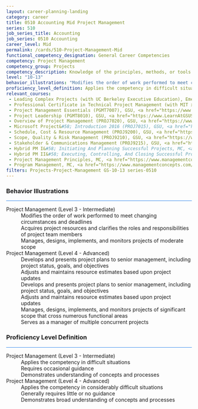 ```yaml
---
layout: career-planning-landing
category: career
title: 0510 Accounting Mid Project Management
series: 510
job_series_title: Accounting
job_series: 0510 Accounting
career_level: Mid
permalink: /cards/510-Project-Management-Mid
functional_competency_designation: General Career Competencies
competency: Project Management
competency_group: Projects
competency_description: Knowledge of the principles, methods, or tools for developing, scheduling, coordinating, and managing projects and resources, including monitoring and inspecting costs, work, and performance.
level: "10-13"
behavior_illustrations: "Modifies the order of work performed to meet changing circumstances and deadlines ? Acquires project resources and clarifies the roles and responsibilities of project team members ? Manages, designs, implements, and monitors projects of moderate scope ? Develops and presents project plans to senior management, including project status, goals, and objectives ? Adjusts and maintains resource estimates based upon project updates ? Develops and presents project plans to senior management, including project status, goals, and objectives ? Adjusts and maintains resource estimates based upon project updates ? Manages, designs, implements, and monitors projects of significant scope that cross numerous functional areas ? Serves as a manager of multiple concurrent projects "
proficiency_level_definition: Applies the competency in difficult situations ? Requires occasional guidance ? Demonstrates understanding of concepts and processes ? Applies the competency in considerably difficult situations ? Generally requires little or no guidance ? Demonstrates broad understanding of concepts and processes
relevant_courses: 
 - Leading Complex Projects (with UC Berkeley Executive Education), Emeritus, <a href="https://em-executive.berkeley.edu/leading-complex-projects/enterprise/?b2c_form=true&utm_campaign=gsa&utm_source=b2b">https://em-executive.berkeley.edu/leading-complex-projects/enterprise/?b2c_form=true&utm_campaign=gsa&utm_source=b2b</a>
 - Professional Certificate in Technical Project Management (with MIT xPro), Emeritus, <a href="https://executive-ed.mit.edu/applied-business-analytics/index/enterprise/?b2c_form=true&utm_campaign=gsa&utm_source=b2b">https://executive-ed.mit.edu/applied-business-analytics/index/enterprise/?b2c_form=true&utm_campaign=gsa&utm_source=b2b</a>
 - Project Management Essentials (PGMT7007), GSU, <a href="https://www.LearnAtGSUSA.com/PGMT7008">https://www.LearnAtGSUSA.com/PGMT7008</a>
 - Project Leadership (PGMT8010), GSU, <a href="https://www.LearnAtGSUSA.com/PGMT8011">https://www.LearnAtGSUSA.com/PGMT8011</a>
 - Overview of Project Management (PROJ7020), GSU, <a href="https://www.LearnAtGSUSA.com/PROJ7021">https://www.LearnAtGSUSA.com/PROJ7021</a>
 - Microsoft Project&#58; Introduction 2016 (PROJ7015), GSU, <a href="https://www.LearnAtGSUSA.com/PROJ7024">https://www.LearnAtGSUSA.com/PROJ7024</a>
 - Schedule, Cost & Resource Management (PROJ9200), GSU, <a href="https://www.LearnAtGSUSA.com/PROJ9201">https://www.LearnAtGSUSA.com/PROJ9201</a>
 - Scope, Quality & Risk Management (PROJ9210), GSU, <a href="https://www.LearnAtGSUSA.com/PROJ9211">https://www.LearnAtGSUSA.com/PROJ9211</a>
 - Stakeholder & Communications Management (PROJ9215), GSU, <a href="https://www.LearnAtGSUSA.com/PROJ9216">https://www.LearnAtGSUSA.com/PROJ9216</a>
 - Hybrid PM I&#58; Initiating And Planning Successful Projects, MC, <a href="https://www.managementconcepts.com/course/id/6015?utm_source=CFOportal&utm_medium=listing&utm_campaign=CFOTTEP&utm_id=23FM">https://www.managementconcepts.com/course/id/6015?utm_source=CFOportal&utm_medium=listing&utm_campaign=CFOTTEP&utm_id=23FM</a>
 - Hybrid PM II&#58; Executing, Controlling, And Closing Successful Projects, MC, <a href="https://www.managementconcepts.com/course/id/6016?utm_source=CFOportal&utm_medium=listing&utm_campaign=CFOTTEP&utm_id=23FM">https://www.managementconcepts.com/course/id/6016?utm_source=CFOportal&utm_medium=listing&utm_campaign=CFOTTEP&utm_id=23FM</a>
 - Project Management Principles, MC, <a href="https://www.managementconcepts.com/course/id/6100?utm_source=CFOportal&utm_medium=listing&utm_campaign=CFOTTEP&utm_id=23FM">https://www.managementconcepts.com/course/id/6100?utm_source=CFOportal&utm_medium=listing&utm_campaign=CFOTTEP&utm_id=23FM</a>
 - Program Management, MC, <a href="https://www.managementconcepts.com/course/id/6190?utm_source=CFOportal&utm_medium=listing&utm_campaign=CFOTTEP&utm_id=23FM">https://www.managementconcepts.com/course/id/6190?utm_source=CFOportal&utm_medium=listing&utm_campaign=CFOTTEP&utm_id=23FM</a>
filters: Projects-Project-Management GS-10-13 series-0510
---
```


<div class="desktop:grid-col-6 margin-y-3">
  <div class="border-top-2 bg-white padding-3 shadow-5 height-full members-hover border-1px button-border border-top-blue radius-lg card-text-color">
    <h3>Behavior Illustrations</h3>
    <hr style="background-color: #2680EB !important;"/>
    <dl class="text-base card-content-color"><dt>Project Management (Level 3 - Intermediate)</dt><dd>Modifies the order of work performed to meet changing circumstances and deadlines </dd><dd> Acquires project resources and clarifies the roles and responsibilities of project team members </dd><dd> Manages, designs, implements, and monitors projects of moderate scope</dd><dt>Project Management (Level 4 - Advanced)</dt><dd>Develops and presents project plans to senior management, including project status, goals, and objectives </dd><dd> Adjusts and maintains resource estimates based upon project updates </dd><dd> Develops and presents project plans to senior management, including project status, goals, and objectives </dd><dd> Adjusts and maintains resource estimates based upon project updates </dd><dd> Manages, designs, implements, and monitors projects of significant scope that cross numerous functional areas </dd><dd> Serves as a manager of multiple concurrent projects </dd></dl>
  </div>
</div>
<div class="desktop:grid-col-6 margin-y-3">
  <div class="border-top-2 bg-white padding-3 shadow-5 height-full members-hover border-1px button-border border-top-blue radius-lg card-text-color">
    <h3>Proficiency Level Definition</h3>
     <hr style="background-color: #2680EB !important;"/>
    <dl class="text-base card-content-color"><dt>Project Management (Level 3 - Intermediate)</dt><dd>Applies the competency in difficult situations </dd><dd> Requires occasional guidance </dd><dd> Demonstrates understanding of concepts and processes</dd><dt>Project Management (Level 4 - Advanced)</dt><dd>Applies the competency in considerably difficult situations </dd><dd> Generally requires little or no guidance </dd><dd> Demonstrates broad understanding of concepts and processes</dd></dl>
  </div>
</div>